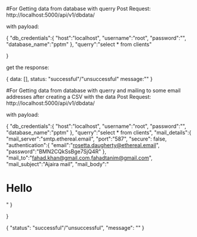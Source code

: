 #For Getting data from database with querry
Post Request:
http://localhost:5000/api/v1/dbdata/

with payload:

{
"db_credentials":{
"host":"localhost",
"username":"root",
"password":"",
"database_name":"pptm"
},
"querry":"select \* from clients"

}

get the response:

{
data: [],
status: "successful"/"unsuccessful"
message:""
}

#For Getting data from database with querry and mailing to some email addresses after creating a CSV with the data
Post Request:
http://localhost:5000/api/v1/dbdata/

with payload:

{
"db_credentials":{
"host":"localhost",
"username":"root",
"password":"",
"database_name":"pptm"
},
"querry":"select \* from clients",
"mail_details":{
"mail_server":"smtp.ethereal.email",
"port":"587",
"secure": false,
"authentication":{
"email":"rosetta.daugherty@ethereal.email",
"password":"BMN2CQkSsBge7SjQ4R"
},
"mail_to":"fahad.khan@gmail.com,fahadtanim@gmail.com",
"mail_subject":"Ajaira mail",
"mail_body":"<h1>Hello</h1>"
}

}

{
"status": "successful"/"unsuccessful",
"message": ""
}
